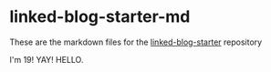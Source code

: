 # linked-blog-starter-md
These are the markdown files for the [linked-blog-starter](https://github.com/matthewwong525/linked-blog-starter) repository

I'm 19! YAY! HELLO. 